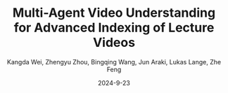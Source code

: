 ---
title: "Multi-Agent Video Understanding for Advanced Indexing of Lecture Videos"
collection: publications
permalink: /publication/2023-10-01-paper-title-number-8
excerpt:
date: 2024-9-23
venue: Preprint
author: Kangda Wei, Zhengyu Zhou, Bingqing Wang, Jun Araki, Lukas Lange, Zhe Feng
paperurl: 
citation:
---